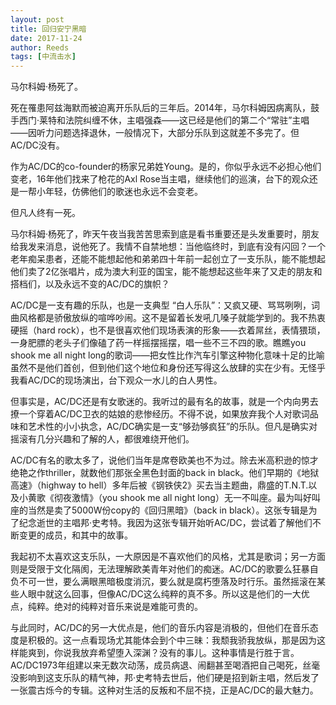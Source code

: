 ```yaml
---
layout: post
title: 回归安宁黑暗
date: 2017-11-24
author: Reeds
tags: [中流击水]
---
```


马尔科姆·杨死了。

死在罹患阿兹海默而被迫离开乐队后的三年后。2014年，马尔科姆因病离队，鼓手西门·莱特和法院纠缠不休，主唱强森——这已经是他们的第二个“常驻”主唱——因听力问题选择退休，一般情况下，大部分乐队到这就差不多完了。但AC/DC没有。

作为AC/DC的co-founder的杨家兄弟姓Young。是的，你似乎永远不必担心他们变老，16年他们找来了枪花的Axl Rose当主唱，继续他们的巡演，台下的观众还是一帮小年轻，仿佛他们的歌迷也永远不会变老。

但凡人终有一死。

马尔科姆·杨死了，昨天午夜当我苦苦思索到底是看书重要还是头发重要时，朋友给我发来消息，说他死了。我情不自禁地想：当他临终时，到底有没有闪回？一个老年痴呆患者，还能不能想起他和弟弟四十年前一起创立了一支乐队，能不能想起他们卖了2亿张唱片，成为澳大利亚的国宝，能不能想起这些年来了又走的朋友和搭档们，以及永远不变的AC/DC的旗帜？

AC/DC是一支有趣的乐队，也是一支典型 “白人乐队”：又疯又硬、骂骂咧咧，词曲风格都是骄傲放纵的喧哗吵闹。这不是留着长发吼几嗓子就能学到的。我不热衷硬摇（hard rock），也不是很喜欢他们现场表演的形象——衣着屌丝，表情猥琐，一身肥膘的老头子们像磕了药一样摇摆摇摆，唱一些不三不四的歌。瞧瞧you shook me all night long的歌词——把女性比作汽车引擎这种物化意味十足的比喻虽然不是他们首创，但到他们这个地位和身份还写得这么放肆的实在少有。无怪乎我看AC/DC的现场演出，台下观众一水儿的白人男性。

但事实是，AC/DC还是有女歌迷的。我听过的最有名的故事，就是一个内向男去撩一个穿着AC/DC卫衣的姑娘的悲惨经历。不得不说，如果放弃我个人对歌词品味和艺术性的小小执念，AC/DC确实是一支“够劲够疯狂”的乐队。但凡是确实对摇滚有几分兴趣和了解的人，都很难绕开他们。

AC/DC有名的歌太多了，说他们当年是席卷欧美也不为过。除去米高积逊的惊才绝艳之作thriller，就数他们那张全黑色封面的back in black。他们早期的《地狱高速》（highway to hell）多年后被《钢铁侠2》买去当主题曲，鼎盛的T.N.T.以及小黄歌《彻夜激情》（you shook me all night long）无一不叫座。最为叫好叫座的当然是卖了5000W份copy的《回归黑暗》（back in black）。这张专辑是为了纪念逝世的主唱邦·史考特。我因为这张专辑开始听AC/DC，尝试着了解他们不断变更的成员，和其中的故事。

我起初不太喜欢这支乐队，一大原因是不喜欢他们的风格，尤其是歌词；另一方面则是受限于文化隔阂，无法理解欧美青年对他们的痴迷。AC/DC的歌要么狂暴自负不可一世，要么满眼黑暗极度消沉，要么就是腐朽堕落及时行乐。虽然摇滚在某些人眼中就这么回事，但像AC/DC这么纯粹的真不多。所以这是他们的一大优点，纯粹。绝对的纯粹对音乐来说是难能可贵的。

与此同时，AC/DC的另一大优点是，他们的音乐内容是消极的，但他们在音乐态度是积极的。这一点看现场尤其能体会到个中三昧：我颓我骄我放纵，那是因为这样能爽到，你说我放弃希望堕入深渊？没有的事儿。这种事情是行胜于言。AC/DC1973年组建以来无数次动荡，成员病退、闹翻甚至喝酒把自己喝死，丝毫没影响到这支乐队的精气神，邦·史考特去世后，他们硬是招到新主唱，然后发了一张震古烁今的专辑。这种对生活的反叛和不屈不挠，正是AC/DC的最大魅力。